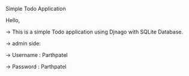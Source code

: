 Simple Todo Application

Hello,

  -> This is a simple Todo application using Djnago with SQLite Database.
  
  -> admin side:
   
  ->  Username : Parthpatel
  
  ->  Password : Parthpatel
